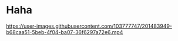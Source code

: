# Haha
https://user-images.githubusercontent.com/103777747/201483949-b68caa51-5beb-4f04-ba07-36f6297a72e6.mp4
